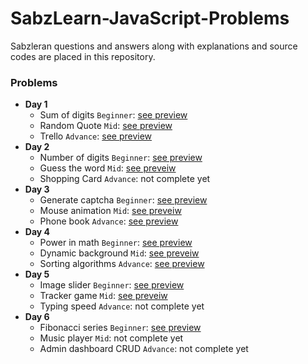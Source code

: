 # SabzLearn-JavaScript-Problems
Sabzleran questions and answers along with explanations and source codes are placed in this repository.

### Problems
- **Day 1**
  - Sum of digits `Beginner`: [see preview](https://codepen.io/ehsanshahbazii/pen/qBMJpdW)
  - Random Quote `Mid`: [see preview](https://codepen.io/ehsanshahbazii/pen/BaOqJod)
  - Trello `Advance`: [see preview](https://codepen.io/ehsanshahbazii/pen/BaOqJzw)
- **Day 2**
  - Number of digits `Beginner`: [see preview](https://codepen.io/ehsanshahbazii/pen/VwGEorj)
  - Guess the word `Mid`: [see preveiw](https://codepen.io/ehsanshahbazii/pen/JjamgMo)
  - Shopping Card `Advance`: not complete yet
- **Day 3**
  - Generate captcha `Beginner`: [see preview](https://codepen.io/ehsanshahbazii/pen/dyqQLWy)
  - Mouse animation `Mid`: [see preveiw](https://codepen.io/ehsanshahbazii/pen/gOdQyxL)
  - Phone book `Advance`: [see preview](https://codepen.io/ehsanshahbazii/pen/vYzQMeL)
- **Day 4**
  - Power in math `Beginner`: [see preview](https://codepen.io/ehsanshahbazii/pen/ExeGdRP)
  - Dynamic background `Mid`: [see preveiw](https://codepen.io/ehsanshahbazii/pen/PodXyae)
  - Sorting algorithms `Advance`: [see preview](https://codepen.io/ehsanshahbazii/pen/eYLbPjm)
- **Day 5**
  - Image slider `Beginner`: [see preview](https://codepen.io/ehsanshahbazii/pen/bGMKEGx)
  - Tracker game `Mid`: [see preveiw](https://codepen.io/ehsanshahbazii/pen/bGxzomx)
  - Typing speed `Advance`: not complete yet
- **Day 6**
  - Fibonacci series `Beginner`: [see preview](https://codepen.io/ehsanshahbazii/pen/NWLoaEO)
  - Music player `Mid`: not complete yet
  - Admin dashboard CRUD `Advance`: not complete yet
